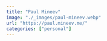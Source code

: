 ```yaml
---
title: "Paul Mineev"
image: "./_images/paul-mineev.webp"
url: "https://paul.mineev.me/"
categories: ["personal"]
---
```

